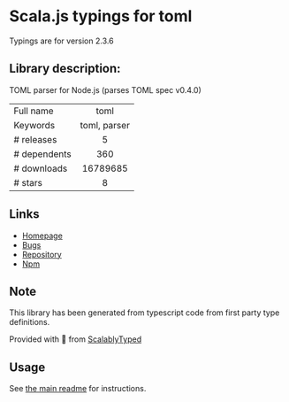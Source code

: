 
# Scala.js typings for toml

Typings are for version 2.3.6

## Library description:
TOML parser for Node.js (parses TOML spec v0.4.0)

|                    |                 |
| ------------------ | :-------------: |
| Full name          | toml |
| Keywords           | toml, parser |
| # releases         | 5 |
| # dependents       | 360 |
| # downloads        | 16789685 |
| # stars            | 8 |

## Links
- [Homepage](https://github.com/BinaryMuse/toml-node#readme)
- [Bugs](https://github.com/BinaryMuse/toml-node/issues)
- [Repository](https://github.com/BinaryMuse/toml-node)
- [Npm](https://www.npmjs.com/package/toml)
    


## Note
This library has been generated from typescript code from first party type definitions.

Provided with :purple_heart: from [ScalablyTyped](https://github.com/oyvindberg/ScalablyTyped)

## Usage
See [the main readme](../../readme.md) for instructions.


